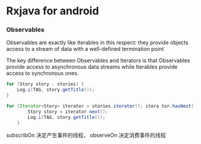 # Rxjava for android 

### Observables

Observables are exactly like Iterables in this respect: they provide objects access to a stream of data with a well-defined termination point

The key difference between Observables and Iterators is that Observables provide access to asynchronous data streams while Iterables provide access to synchronous ones.


```java
for (Story story : stories) { 
	Log.i(TAG, story.getTitle());}

for (Iterator<Story> iterator = stories.iterator(); itera tor.hasNext();) {        Story story = iterator.next();        Log.i(TAG, story.getTitle());    }
```

subscribOn 决定产生事件的线程，
observeOn 决定消费事件的线程